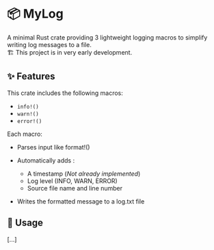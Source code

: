 # 📦 MyLog

A minimal Rust crate providing 3 lightweight logging macros to simplify writing log messages to a file.<br>
🏗️​ This project is in very early development.

## ✨ Features

This crate includes the following macros:
- ```info!()```
- ```warn!()```
- ```error!()```

Each macro:

- Parses input like format!()

- Automatically adds :
    - A timestamp (_Not already implemented_)
    - Log level (INFO, WARN, ERROR)
    - Source file name and line number
- Writes the formatted message to a log.txt file

## 🚀 Usage
[...]
